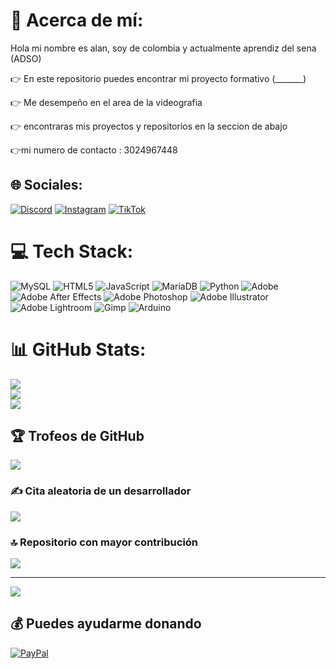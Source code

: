 # 💫 Acerca de mí:
Hola mi nombre es alan, soy de colombia y actualmente aprendiz del sena (ADSO)

👉 En este repositorio puedes encontrar mi proyecto formativo (_______) 

👉 Me desempeño en el area de la videografia

👉 encontraras mis proyectos y repositorios en la seccion de abajo

👉mi numero de contacto : 3024967448


## 🌐 Sociales:
[![Discord](https://img.shields.io/badge/Discord-%237289DA.svg?logo=discord&logoColor=white)](https://discord.gg/masto5226) [![Instagram](https://img.shields.io/badge/Instagram-%23E4405F.svg?logo=Instagram&logoColor=white)](https://instagram.com/alan_lugo04) [![TikTok](https://img.shields.io/badge/TikTok-%23000000.svg?logo=TikTok&logoColor=white)](https://tiktok.com/@insideyourhead_bya) 

# 💻 Tech Stack:
![MySQL](https://img.shields.io/badge/mysql-4479A1.svg?style=for-the-badge&logo=mysql&logoColor=white) ![HTML5](https://img.shields.io/badge/html5-%23E34F26.svg?style=for-the-badge&logo=html5&logoColor=white) ![JavaScript](https://img.shields.io/badge/javascript-%23323330.svg?style=for-the-badge&logo=javascript&logoColor=%23F7DF1E) ![MariaDB](https://img.shields.io/badge/MariaDB-003545?style=for-the-badge&logo=mariadb&logoColor=white) ![Python](https://img.shields.io/badge/python-3670A0?style=for-the-badge&logo=python&logoColor=ffdd54) ![Adobe](https://img.shields.io/badge/adobe-%23FF0000.svg?style=for-the-badge&logo=adobe&logoColor=white) ![Adobe After Effects](https://img.shields.io/badge/Adobe%20After%20Effects-9999FF.svg?style=for-the-badge&logo=Adobe%20After%20Effects&logoColor=white) ![Adobe Photoshop](https://img.shields.io/badge/adobe%20photoshop-%2331A8FF.svg?style=for-the-badge&logo=adobe%20photoshop&logoColor=white) ![Adobe Illustrator](https://img.shields.io/badge/adobe%20illustrator-%23FF9A00.svg?style=for-the-badge&logo=adobe%20illustrator&logoColor=white) ![Adobe Lightroom](https://img.shields.io/badge/Adobe%20Lightroom-31A8FF.svg?style=for-the-badge&logo=Adobe%20Lightroom&logoColor=white) ![Gimp](https://img.shields.io/badge/Gimp-657D8B?style=for-the-badge&logo=gimp&logoColor=FFFFFF) ![Arduino](https://img.shields.io/badge/-Arduino-00979D?style=for-the-badge&logo=Arduino&logoColor=white)
# 📊 GitHub Stats:
![](https://github-readme-stats.vercel.app/api?username=alanthomas5226&theme=dark&hide_border=false&include_all_commits=true&count_private=true)<br/>
![](https://github-readme-streak-stats.herokuapp.com/?user=alanthomas5226&theme=dark&hide_border=false)<br/>
![](https://github-readme-stats.vercel.app/api/top-langs/?username=alanthomas5226&theme=dark&hide_border=false&include_all_commits=true&count_private=true&layout=compact)

## 🏆 Trofeos de GitHub
![](https://github-profile-trophy.vercel.app/?username=alanthomas5226&theme=radical&no-frame=false&no-bg=false&margin-w=4)

### ✍️ Cita aleatoria de un desarrollador
![](https://quotes-github-readme.vercel.app/api?type=horizontal&theme=radical)

### 🔝 Repositorio con mayor contribución
![](https://github-contributor-stats.vercel.app/api?username=alanthomas5226&limit=5&theme=blue_navy&combine_all_yearly_contributions=true)

---
[![](https://visitcount.itsvg.in/api?id=alanthomas5226&icon=1&color=7)](https://visitcount.itsvg.in)

  ## 💰 Puedes ayudarme donando
  [![PayPal](https://img.shields.io/badge/PayPal-00457C?style=for-the-badge&logo=paypal&logoColor=white)](https://paypal.me/masto5226spro@gmail.com) 

  
<!-- Proudly created with GPRM ( https://gprm.itsvg.in ) -->
